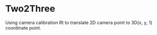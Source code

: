 # Two2Three
Using camera calibration Rt to translate 2D camera point to 3D(x, y, 1) coordinate point.
